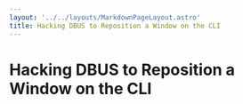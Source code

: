 ```yaml
---
layout: '../../layouts/MarkdownPageLayout.astro'
title: Hacking DBUS to Reposition a Window on the CLI
---
```


# Hacking DBUS to Reposition a Window on the CLI
